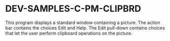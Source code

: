 # DEV-SAMPLES-C-PM-CLIPBRD
This program displays a standard window containing a  picture.  The action bar contains the choices Edit and  Help.  The Edit pull-down contains choices that let the  user perform clipboard operations on the picture.
